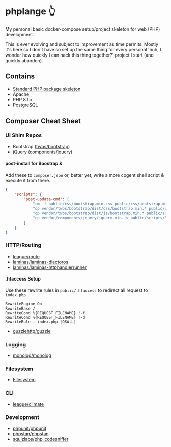# phplange 👆



My personal basic docker-compose setup/project skeleton for web (PHP) development.

This is ever evolving and subject to improvement as time permits. Mostly it's here so I don't have so set up the same thing for every personal 'huh, I wonder how quickly I can hack this thing together?' project I start (and quickly abandon).

## Contains

- [Standard PHP package skeleton](https://github.com/php-pds/skeleton)
- Apache
- PHP 8.1.x
- PostgreSQL

## Composer Cheat Sheet

### UI Shim Repos

- Bootstrap ([twbs/bootstrap](https://github.com/twbs/bootstrap))
- jQuery ([components/jquery](https://github.com/components/jquery))

#### post-install for Boostrap &

Add these to `composer.json` or, better yet, write a more cogent shell script & execute it from there.

```json
{
    "scripts": {
        "post-update-cmd": [
            "rm -f public/css/bootstrap.min.css public/css/bootstrap.min.css.map public/scripts/bootstrap.min.js public/scripts/jquery.min.js public/scripts/bootstrap.min.js.map",
            "cp vendor/twbs/bootstrap/dist/css/bootstrap.min.* public/css/",
            "cp vendor/twbs/bootstrap/dist/js/bootstrap.min.* public/scripts/",
            "cp vendor/components/jquery/jquery.min.js public/scripts/"
        ]
    }
}
```

### HTTP/Routing

- [league/route](https://github.com/thephpleague/route)
- [laminas/laminas-diactoros](https://github.com/laminas/laminas-diactoros)
- [laminas/laminas-httphandlerrunner](https://github.com/laminas/laminas-httphandlerrunner)

#### .htaccess Setup

Use these rewrite rules in `public/.htaccess` to redirect all request to `index.php`

```htaccess
RewriteEngine On
RewriteBase /
RewriteCond %{REQUEST_FILENAME} !-f
RewriteCond %{REQUEST_FILENAME} !-d
RewriteRule . index.php [QSA,L]
```

- [guzzlehttp/guzzle](https://github.com/guzzle/guzzle)

### Logging

- [monolog/monolog](https://github.com/Seldaek/monolog)

### Filesystem

- [Filesystem](https://github.com/thephpleague/climate)

### CLI

- [league/climate](https://github.com/thephpleague/climate)

### Development

- [phpunit/phpunit](https://github.com/sebastianbergmann/phpunit)
- [phpstan/phpstan](https://github.com/phpstan/phpstan)
- [squizlabs/php_codesniffer](https://github.com/squizlabs/PHP_CodeSniffer)